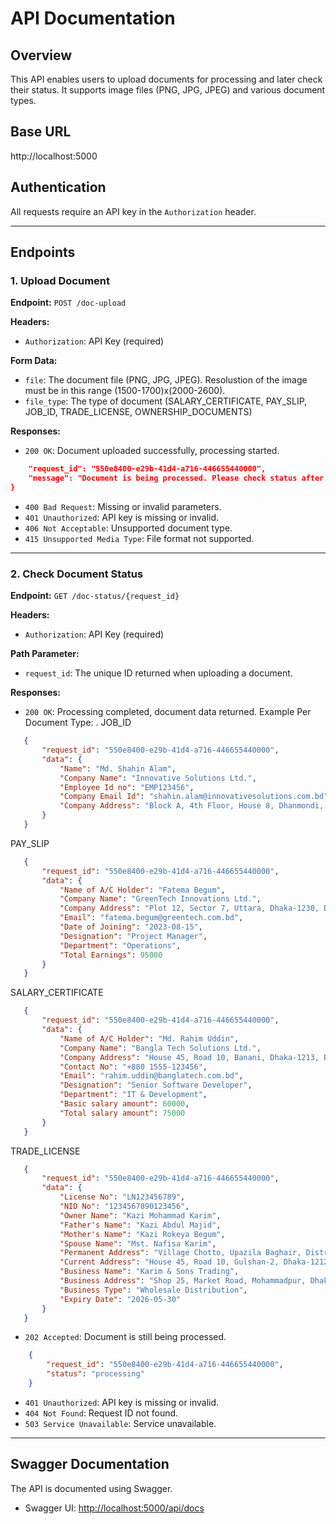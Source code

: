 # API Documentation

## Overview
This API enables users to upload documents for processing and later check their status. It supports image files (PNG, JPG, JPEG) and various document types.

## Base URL
http://localhost:5000


## Authentication
All requests require an API key in the `Authorization` header.

---
## Endpoints

### 1. Upload Document
**Endpoint:** `POST /doc-upload`

**Headers:**
- `Authorization`: API Key (required)

**Form Data:**
- `file`: The document file (PNG, JPG, JPEG). Resolustion of the image must be in this range (1500-1700)x(2000-2600).
- `file_type`: The type of document (SALARY_CERTIFICATE, PAY_SLIP, JOB_ID, TRADE_LICENSE, OWNERSHIP_DOCUMENTS)

**Responses:**
- `200 OK`: Document uploaded successfully, processing started.
```json {
    "request_id": "550e8400-e29b-41d4-a716-446655440000",
    "message": "Document is being processed. Please check status after a while"
}
```
- `400 Bad Request`: Missing or invalid parameters.
- `401 Unauthorized`: API key is missing or invalid.
- `406 Not Acceptable`: Unsupported document type.
- `415 Unsupported Media Type`: File format not supported.

---
### 2. Check Document Status
**Endpoint:** `GET /doc-status/{request_id}`

**Headers:**
- `Authorization`: API Key (required)

**Path Parameter:**
- `request_id`: The unique ID returned when uploading a document.

**Responses:**
- `200 OK`: Processing completed, document data returned.
 Example Per Document Type:
 . JOB_ID
 ``` json
    {
        "request_id": "550e8400-e29b-41d4-a716-446655440000",
        "data": {
            "Name": "Md. Shahin Alam",
            "Company Name": "Innovative Solutions Ltd.",
            "Employee Id no": "EMP123456",
            "Company Email Id": "shahin.alam@innovativesolutions.com.bd",
            "Company Address": "Block A, 4th Floor, House 8, Dhanmondi, Dhaka-1205, Bangladesh"
        }
    }
 ```
 PAY_SLIP
 ``` json
    {
        "request_id": "550e8400-e29b-41d4-a716-446655440000",
        "data": {
            "Name of A/C Holder": "Fatema Begum",
            "Company Name": "GreenTech Innovations Ltd.",
            "Company Address": "Plot 12, Sector 7, Uttara, Dhaka-1230, Bangladesh",
            "Email": "fatema.begum@greentech.com.bd",
            "Date of Joining": "2023-08-15",
            "Designation": "Project Manager",
            "Department": "Operations",
            "Total Earnings": 95000
        }
    }
 ```
 SALARY_CERTIFICATE
 ``` json
    {
        "request_id": "550e8400-e29b-41d4-a716-446655440000",
        "data": {
            "Name of A/C Holder": "Md. Rahim Uddin",
            "Company Name": "Bangla Tech Solutions Ltd.",
            "Company Address": "House 45, Road 10, Banani, Dhaka-1213, Bangladesh",
            "Contact No": "+880 1555-123456",
            "Email": "rahim.uddin@banglatech.com.bd",
            "Designation": "Senior Software Developer",
            "Department": "IT & Development",
            "Basic salary amount": 60000,
            "Total salary amount": 75000
        }
    }

 ```
 TRADE_LICENSE
 ``` json
    {
        "request_id": "550e8400-e29b-41d4-a716-446655440000",
        "data": {
            "License No": "LN123456789",
            "NID No": "1234567890123456",
            "Owner Name": "Kazi Mohammad Karim",
            "Father's Name": "Kazi Abdul Majid",
            "Mother's Name": "Kazi Rokeya Begum",
            "Spouse Name": "Mst. Nafisa Karim",
            "Permanent Address": "Village Chotto, Upazila Baghair, District Narail, Bangladesh",
            "Current Address": "House 45, Road 10, Gulshan-2, Dhaka-1212, Bangladesh",
            "Business Name": "Karim & Sons Trading",
            "Business Address": "Shop 25, Market Road, Mohammadpur, Dhaka-1207, Bangladesh",
            "Business Type": "Wholesale Distribution",
            "Expiry Date": "2026-05-30"
        }
    }
 ```

- `202 Accepted`: Document is still being processed.
``` json
    {
        "request_id": "550e8400-e29b-41d4-a716-446655440000",
        "status": "processing"
    }

```
- `401 Unauthorized`: API key is missing or invalid.
- `404 Not Found`: Request ID not found.
- `503 Service Unavailable`: Service unavailable.

---
## Swagger Documentation
The API is documented using Swagger.
- Swagger UI: [http://localhost:5000/api/docs](./swagger_doc.yml)
<!-- - Swagger JSON: [http://localhost:5000/swagger.json](http://localhost:5000/swagger.json) -->

